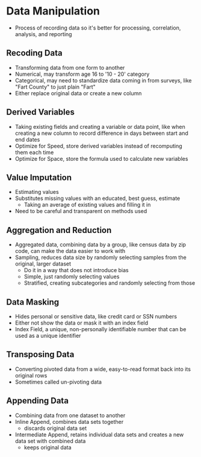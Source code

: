 # Data Manipulation

- Process of recording data so it's better for processing, correlation, analysis, and reporting

## Recoding Data

- Transforming data from one form to another
- Numerical, may transform age 16 to '10 - 20' category
- Categorical, may need to standardize data coming in from surveys, like "Fart County" to just plain "Fart"
- Either replace original data or create a new column

## Derived Variables

- Taking existing fields and creating a variable or data point, like when creating a new column to record difference in days between start and end dates
- Optimize for Speed, store derived variables instead of recomputing them each time
- Optimize for Space, store the formula used to calculate new variables

## Value Imputation

- Estimating values
- Substitutes missing values with an educated, best guess, estimate
    - Taking an average of existing values and filling it in
- Need to be careful and transparent on methods used

## Aggregation and Reduction

- Aggregated data, combining data by a group, like census data by zip code, can make the data easier to work with
- Sampling, reduces data size by randomly selecting samples from the original, larger dataset
    - Do it in a way that does not introduce bias
	- Simple, just randomly selecting values
	- Stratified, creating subcategories and randomly selecting from those
	
## Data Masking

- Hides personal or sensitive data, like credit card or SSN numbers
- Either not show the data or mask it with an index field
- Index Field, a unique, non-personally identifiable number that can be used as a unique identifier

## Transposing Data

- Converting pivoted data from a wide, easy-to-read format back into its original rows
- Sometimes called un-pivoting data

## Appending Data

- Combining data from one dataset to another
- Inline Append, combines data sets together
    - discards original data set
- Intermediate Append, retains individual data sets and creates a new data set with combined data
    - keeps original data

